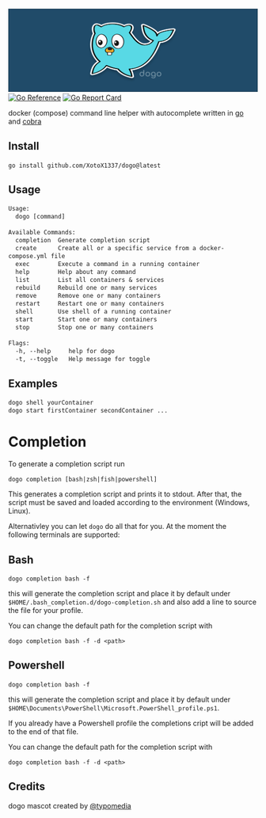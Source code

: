 ![dogo logo](assets/Dogo.png)
[![Go Reference](https://pkg.go.dev/badge/github.com/XotoX1337/dogo.svg)](https://pkg.go.dev/github.com/XotoX1337/dogo)
[![Go Report Card](https://goreportcard.com/badge/github.com/XotoX1337/dogo)](https://goreportcard.com/report/github.com/XotoX1337/dogo)

docker (compose) command line helper with autocomplete written in [go](https://go.dev/) and [cobra](https://github.com/spf13/cobra)

## Install

```shell
go install github.com/XotoX1337/dogo@latest
```

## Usage 
```shell
Usage:
  dogo [command]

Available Commands:
  completion  Generate completion script
  create      Create all or a specific service from a docker-compose.yml file
  exec        Execute a command in a running container
  help        Help about any command
  list        List all containers & services
  rebuild     Rebuild one or many services
  remove      Remove one or many containers
  restart     Restart one or many containers
  shell       Use shell of a running container
  start       Start one or many containers
  stop        Stop one or many containers

Flags:
  -h, --help     help for dogo
  -t, --toggle   Help message for toggle
```
## Examples
    dogo shell yourContainer
    dogo start firstContainer secondContainer ...

# Completion
To generate a completion script run 
```shell
dogo completion [bash|zsh|fish|powershell]
```
This generates a completion script and prints it to stdout. After that, the script must be saved and loaded according to the environment (Windows, Linux).

Alternativley you can let `dogo` do all that for you. At the moment the following terminals are supported:
## Bash

```shell
dogo completion bash -f
```
this will generate the completion script and place it by default under `$HOME/.bash_completion.d/dogo-completion.sh` and also add a line to source the file for your profile.

You can change the default path for the completion script with 
```shell
dogo completion bash -f -d <path>
```

## Powershell

```shell
dogo completion bash -f
```
this will generate the completion script and place it by default under `$HOME\Documents\PowerShell\Microsoft.PowerShell_profile.ps1`.

If you already have a Powershell profile the completions cript will be added to the end of that file.

You can change the default path for the completion script with 
```shell
dogo completion bash -f -d <path>
```


## Credits
dogo mascot created by [@typomedia](https://github.com/typomedia)

